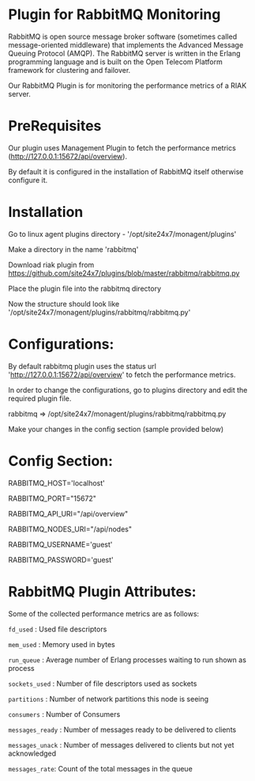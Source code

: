 
Plugin for RabbitMQ Monitoring
==============================

RabbitMQ is open source message broker software (sometimes called message-oriented middleware) that implements the Advanced Message Queuing Protocol (AMQP). The RabbitMQ server is written in the Erlang programming language and is built on the Open Telecom Platform framework for clustering and failover.

Our RabbitMQ Plugin is for monitoring the performance metrics of a RIAK server. 
  

PreRequisites
=============

Our plugin uses Management Plugin to fetch the performance metrics (http://127.0.0.1:15672/api/overview).

By default it is configured in the installation of RabbitMQ itself otherwise configure it.

Installation
=============

Go to linux agent plugins directory - '/opt/site24x7/monagent/plugins'

Make a directory in the name 'rabbitmq'

Download riak plugin from https://github.com/site24x7/plugins/blob/master/rabbitmq/rabbitmq.py

Place the plugin file into the rabbitmq directory

Now the structure should look like '/opt/site24x7/monagent/plugins/rabbitmq/rabbitmq.py'


Configurations:
==============

By default rabbitmq plugin uses the status url 'http://127.0.0.1:15672/api/overview' to fetch the performance metrics.

In order to change the configurations, go to plugins directory and edit the required plugin file.

rabbitmq => /opt/site24x7/monagent/plugins/rabbitmq/rabbitmq.py

Make your changes in the config section (sample provided below)


Config Section:
==============

RABBITMQ_HOST='localhost'

RABBITMQ_PORT="15672"

RABBITMQ_API_URI="/api/overview"

RABBITMQ_NODES_URI="/api/nodes"

RABBITMQ_USERNAME='guest'

RABBITMQ_PASSWORD='guest'



RabbitMQ Plugin Attributes:
=======================

Some of the collected performance metrics are as follows:

`fd_used` : Used file descriptors

`mem_used` : Memory used in bytes

`run_queue` : Average number of Erlang processes waiting to run shown as process

`sockets_used` : Number of file descriptors used as sockets

`partitions` : Number of network partitions this node is seeing

`consumers` : Number of Consumers

`messages_ready` : Number of messages ready to be delivered to clients

`messages_unack` : Number of messages delivered to clients but not yet acknowledged

`messages_rate`: Count of the total messages in the queue